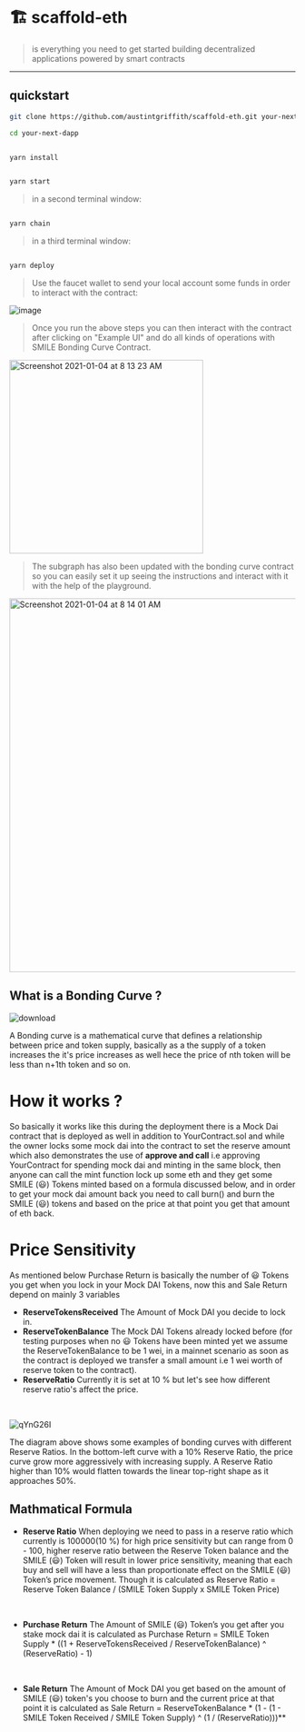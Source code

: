 # 🏗 scaffold-eth

> is everything you need to get started building decentralized applications powered by smart contracts

---

## quickstart

```bash
git clone https://github.com/austintgriffith/scaffold-eth.git your-next-dapp

cd your-next-dapp
```

```bash

yarn install

```

```bash

yarn start

```

> in a second terminal window:

```bash

yarn chain

```

> in a third terminal window:

```bash

yarn deploy

```

> Use the faucet wallet to send your local account some funds in order to interact with the contract:

![image](https://user-images.githubusercontent.com/2653167/99156785-fd2a2880-2680-11eb-8665-f8415cc77d5d.png)

> Once you run the above steps you can then interact with the contract after clicking on "Example UI" and do all kinds of operations with SMILE Bonding Curve Contract.

<img width="341" alt="Screenshot 2021-01-04 at 8 13 23 AM" src="https://user-images.githubusercontent.com/26670962/103496962-191e9f00-4e66-11eb-9c0e-bd5f4bb04478.png">


> The subgraph has also been updated with the bonding curve contract so you can easily set it up seeing the instructions and interact with it with the help of the playground.

<img width="658" alt="Screenshot 2021-01-04 at 8 14 01 AM" src="https://user-images.githubusercontent.com/26670962/103496797-84b43c80-4e65-11eb-8332-79570da748c9.png">


## What is a Bonding Curve ?
![download](https://user-images.githubusercontent.com/26670962/102856353-4e7dc280-444c-11eb-891b-b1e414d9e4a5.png)

A Bonding curve is a mathematical curve that defines a relationship between price and token supply, basically as a the supply of a token increases the it's price increases as well hece the price of nth token will be less than n+1th token and so on.

# How it works ?
So basically it works like this during the deployment there is a Mock Dai contract that is deployed as well in addition to YourContract.sol and while the owner locks some mock dai into the contract to set the reserve amount which also demonstrates the use of **approve and call** i.e approving YourContract for spending mock dai and minting in the same block, then anyone can call the mint function lock up some eth and they get some SMILE (😃) Tokens minted based on a formula discussed below, and in order to get your mock dai amount back you need to call burn() and burn the SMILE (😃) tokens and based on the price at that point you get that amount of eth back.

# Price Sensitivity
As mentioned below Purchase Return is basically the number of 😃 Tokens you get when you lock in your Mock DAI Tokens, now this and Sale Return depend on mainly 3 variables
- **ReserveTokensReceived** The Amount of Mock DAI you decide to lock in.
- **ReserveTokenBalance** The Mock DAI Tokens already locked before (for testing purposes when no 😃 Tokens have been minted yet we assume the ReserveTokenBalance to be 1 wei, in a mainnet scenario as soon as the contract is deployed we transfer a small amount i.e 1 wei worth of reserve token to the contract).
- **ReserveRatio** Currently it is set at 10 % but let's see how different reserve ratio's affect the price.
<br />

![qYnG26I](https://user-images.githubusercontent.com/26670962/103397769-bd030480-4b5f-11eb-9815-8b03d8d20e82.png)

The diagram above shows some examples of bonding curves with different Reserve Ratios. In the bottom-left curve with a 10% Reserve Ratio, the price curve grow more aggressively with increasing supply. A Reserve Ratio higher than 10% would flatten towards the linear top-right shape as it approaches 50%.


## Mathmatical Formula

- **Reserve Ratio** When deploying we need to pass in a reserve ratio which currently is 100000(10 %) for high price sensitivity but can range from 0 - 100, higher reserve ratio between the Reserve Token balance and the SMILE (😃) Token will result in lower price sensitivity, meaning that each buy and sell will have a less than proportionate effect on the SMILE (😃) Token’s price movement.
Though it is calculated as Reserve Ratio = Reserve Token Balance / (SMILE Token Supply x SMILE Token Price)
<br />

- **Purchase Return**  The Amount of SMILE (😃) Token’s you get after you stake mock dai it is calculated as Purchase Return = SMILE Token Supply * ((1 + ReserveTokensReceived / ReserveTokenBalance) ^ (ReserveRatio) - 1)
<br />

- **Sale Return** The Amount of Mock DAI you get based on the amount of SMILE (😃) token's you choose to burn and the current price at that point it is calculated as Sale Return = ReserveTokenBalance * (1 - (1 - SMILE Token Received / SMILE Token Supply) ^ (1 / (ReserveRatio)))**
